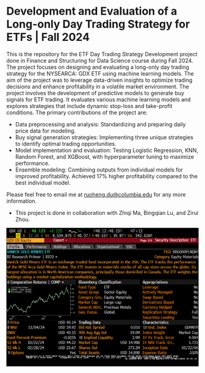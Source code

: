 # Development and Evaluation of a Long-only Day Trading Strategy for ETFs | Fall 2024
This is the repository for the ETF Day Trading Strategy Development project done in Finance and Structuring for Data Science course during Fall 2024. The project focuses on designing and evaluating a long-only day trading strategy for the NYSEARCA: GDX ETF using machine learning models. The aim of the project was to leverage data-driven insights to optimize trading decisions and enhance profitability in a volatile market environment. The project involves the development of predictive models to generate buy signals for ETF trading. It evaluates various machine learning models and explores strategies that include dynamic stop-loss and take-profit conditions. The primary contributions of the project are:

- Data preprocessing and analysis: Standardizing and preparing daily price data for modeling.
- Buy signal generation strategies: Implementing three unique strategies to identify optimal trading opportunities.
- Model implementation and evaluation: Testing Logistic Regression, KNN, Random Forest, and XGBoost, with hyperparameter tuning to maximize performance.
- Ensemble modeling: Combining outputs from individual models for improved profitability. Achieved 17% higher profitability compared to the best individual model.

Please feel free to email me at ruoheng.du@columbia.edu for any more information.

* This project is done in collaboration with Zhiqi Ma, Bingqian Lu, and Zirui Zhou.

<img width="600" alt="gdx" src="https://github.com/ruoheng-du/ETFs-trading-strategy/raw/main/assets/gdx.png">
